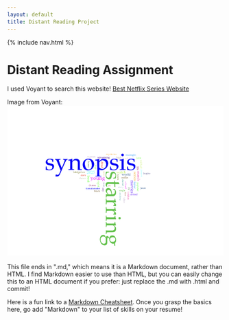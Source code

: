 ```yaml
---
layout: default
title: Distant Reading Project
---
```


{% include nav.html %}


# Distant Reading Assignment 

I used Voyant to search this website! [Best Netflix Series Website](https://editorial.rottentomatoes.com/guide/best-netflix-shows-and-movies-to-binge-watch-now/)

Image from Voyant:
![Netflix Best Series Words- Synopsis, Starring, Streaming, Young, World, Movies, TV](DistantReading.png)

This file ends in ".md," which means it is a Markdown document, rather than HTML. I find Markdown easier to use than HTML, but you can easily change this to an HTML document if you prefer: just replace the .md with .html and commit! 

Here is a fun link to a [Markdown Cheatsheet](https://www.markdownguide.org/cheat-sheet/). Once you grasp the basics here, go add "Markdown" to your list of skills on your resume!
